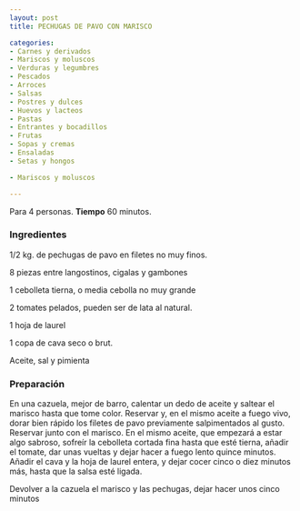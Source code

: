 ```yaml
---
layout: post
title: PECHUGAS DE PAVO CON MARISCO

categories:
- Carnes y derivados
- Mariscos y moluscos
- Verduras y legumbres
- Pescados
- Arroces
- Salsas
- Postres y dulces
- Huevos y lacteos
- Pastas
- Entrantes y bocadillos
- Frutas
- Sopas y cremas
- Ensaladas
- Setas y hongos

- Mariscos y moluscos

---
```


Para 4 personas.
<b>Tiempo</b> 60 minutos.

<h3>Ingredientes</h3>

1/2 kg. de pechugas de pavo en filetes no muy finos.

8 piezas entre langostinos, cigalas y gambones

1 cebolleta tierna, o media cebolla no muy grande

2 tomates pelados, pueden ser de lata al natural.

1 hoja de laurel

1 copa de cava seco o brut.

Aceite, sal y pimienta

<h3>Preparación</h3>

En una cazuela, mejor de barro, calentar un dedo de aceite y saltear el marisco hasta que tome color. Reservar y, en el mismo aceite a fuego vivo, dorar bien rápido los filetes de pavo previamente salpimentados al gusto. Reservar junto con el marisco. En el mismo aceite, que empezará a estar algo sabroso, sofreír la cebolleta cortada fina hasta que esté tierna, añadir el tomate, dar unas vueltas y dejar hacer a fuego lento quince minutos. Añadir el cava y la hoja de laurel entera, y dejar cocer cinco o diez minutos más, hasta que la salsa esté ligada.

Devolver a la cazuela el marisco y las pechugas, dejar hacer unos cinco minutos

